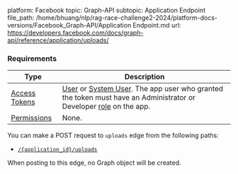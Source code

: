 platform: Facebook
topic: Graph-API
subtopic: Application Endpoint
file_path: /home/bhuang/nlp/rag-race-challenge2-2024/platform-docs-versions/Facebook_Graph-API/Application Endpoint.md
url: https://developers.facebook.com/docs/graph-api/reference/application/uploads/

### Requirements

| Type | Description |
| --- | --- |
| [Access Tokens](https://developers.facebook.com/docs/facebook-login/access-tokens#usertokens) | [User](https://developers.facebook.com/docs/facebook-login/access-tokens#usertokens) or [System User](https://developers.facebook.com/docs/marketing-api/system-users/overview#system-user-access-token). The app user who granted the token must have an Administrator or Developer [role](https://developers.facebook.com/docs/development/build-and-test/app-roles) on the app. |
| [Permissions](https://developers.facebook.com/docs/permissions/reference) | None. |

You can make a POST request to `uploads` edge from the following paths:

* [`/{application_id}/uploads`](https://developers.facebook.com/docs/graph-api/reference/application/uploads/)

When posting to this edge, no Graph object will be created.